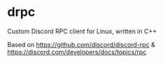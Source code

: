 # drpc
Custom Discord RPC client for Linux, written in C++ 

Based on https://github.com/discord/discord-rpc & https://discord.com/developers/docs/topics/rpc
